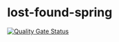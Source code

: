 # lost-found-spring
[![Quality Gate Status](https://sonarcloud.io/api/project_badges/measure?project=karimbasly_lost-found-spring&metric=alert_status)](https://sonarcloud.io/summary/new_code?id=karimbasly_lost-found-spring)
